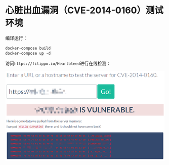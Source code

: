 # 心脏出血漏洞（CVE-2014-0160）测试环境

编译运行：

```
docker-compose build
docker-compose up -d
```

访问`https://filippo.io/Heartbleed`进行在线检测：

![](1.png)